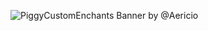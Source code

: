![PiggyCustomEnchants Banner by @Aericio](https://github.com/DaPigGuy/PiggyCustomEnchants/blob/master/resources/PCE_Icon.png)
